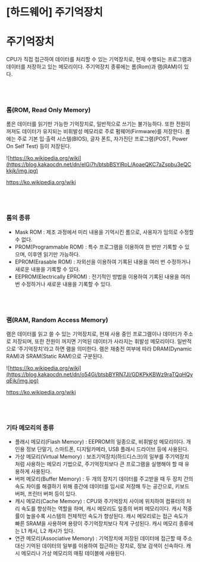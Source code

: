 # [하드웨어] 주기억장치

# **주기억장치**

CPU가 직접 접근하여 데이터를 처리할 수 있는 기억장치로, 현재 수행되는 프로그램과 데이터를 저장하고 있는 메모리이다. 주기억장치 종류에는 롬(Rom)과 램(RAM)이 있다.
<br><br>
<br><br>
### **롬(ROM, Read Only Memory)**

롬은 데이터를 읽기만 가능한 기억장치로, 일반적으로 쓰기는 불가능하다. 또한 전원이 꺼져도 데이터가 유지되는 비휘발성 메모리로 주로 펌웨어(Firmware)를 저장한다. 롬에는 주로 기본 입⋅출력 시스템(BIOS), 글자 폰트, 자가진단 프로그램(POST, Power On Self Test) 등이 저장된다.

![https://ko.wikipedia.org/wiki](https://blog.kakaocdn.net/dn/elGi7h/btsbBSYlRoL/AoaeQKC7aZspbu3eQCkkjk/img.jpg)

https://ko.wikipedia.org/wiki
<br><br>
<br><br>
### **롬의 종류**

- Mask ROM : 제조 과정에서 미리 내용을 기억시킨 롬으로, 사용자가 임의로 수정할 수 없다.
- PROM(Programmable ROM) : 특수 프로그램을 이용하여 한 번만 기록할 수 있으며, 이후엔 읽기만 가능하다.
- EPROM(Erasable ROM) : 자외선을 이용하여 기록된 내용을 여러 번 수정하거나 새로운 내용을 기록할 수 있다.
- EEPROM(Electrically EPROM) : 전기적인 방법을 이용하여 기록된 내용을 여러 번 수정하거나 새로운 내용을 기록할 수 있다.
<br><br>
<br><br>
### **램(RAM, Random Access Memory)**

램은 데이터를 읽고 쓸 수 있는 기억장치로, 현재 사용 중인 프로그램이나 데이터가 주소로 저장되며, 또한 전원이 꺼지면 기억된 데이터가 사라지는 휘발성 메모리이다. 일반적으로 ‘주기억장치’라고 하면 램을 의미한다. 램은 재충전 여부에 따라 DRAM(Dynamic RAM)과 SRAM(Static RAM)으로 구분된다.

![https://ko.wikipedia.org/wiki](https://blog.kakaocdn.net/dn/o54Gi/btsbBYRN7JI/GDKPkKBWz9raTQqHQyqEjk/img.jpg)

https://ko.wikipedia.org/wiki
<br><br>
<br><br>
### **기타 메모리의 종류**

- 플래시 메모리(Flash Memory) : EEPROM의 일종으로, 비휘발성 메모리이다. 개인용 정보 단말기, 스마트폰, 디지털카메라, USB 플래시 드라이브 등에 사용된다.
- 가상 메모리(Virtual Memory) : 보조기억장치(하드디스크)의 일부를 주기억장치처럼 사용하는 메모리 기법으로, 주기억장치보다 큰 프로그램을 실행해야 할 때 유용하게 사용된다.
- 버퍼 메모리(Buffer Memory) : 두 개의 장치기 데이터를 주고받을 때 두 장치 간의 속도 차이를 해결하기 위해 중간에 데이터를 임시로 저장해 두는 공간으로, 키보드 버퍼, 프린터 버퍼 등이 있다.
- 캐시 메모리(Cache Memory) : CPU와 주기억장치 사이에 위치하여 컴퓨터의 처리 속도를 향상하는 역할을 하며, 캐시 메모리도 일종의 버퍼 메모리이다. 캐시 적중률이 높을수록 시스템의 전체적인 속도가 향상된다. 캐시 메모리로는 접근 속도가 빠른 SRAM을 사용하며 용량이 주기억장치보다 작게 구성된다. 캐시 메모리 종류에는 L1 캐시, L2 캐시가 있다.
- 연관 메모리(Associative Memory) : 기억장치에 저장된 데이터에 접근할 때 주소 대신 기억된 데이터의 일부를 이용하여 접근하는 장치로, 정보 검색이 신속하다. 캐시 메모리나 가상 메모리의 매핑 테이블에 사용된다.
